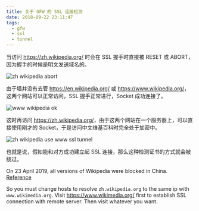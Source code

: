 ```yaml
---
title: 关于 GFW 的 SSL 连接检测
date: 2018-09-22 23:11:47
tags:
  - gfw
  - ssl
  - tunnel
---
```


当访问 <https://zh.wikipedia.org/> 时会在 SSL 握手时直接被 RESET 或 ABORT，因为握手的时候是明文发送域名的。

![zh wikipedia abort](/images/2018-09-22-great-firewall-ssl-connection/1.jpg)

由于墙并没有去管 <https://en.wikipedia.org/> 或 <https://www.wikipedia.org/>，这两个网站可以正常访问，SSL 握手正常进行，Socket 成功连接了。

![www wikipedia ok](/images/2018-09-22-great-firewall-ssl-connection/2.jpg)

这时再访问 <https://zh.wikipedia.org/>，由于这两个网站在一个服务器上，可以直接使用刚才的 Socket，于是访问中文维基百科时完全处于加密中。

![zh wikipedia use www ssl tunnel](/images/2018-09-22-great-firewall-ssl-connection/3.jpg)

也就是说，假如能和对方成功建立起 SSL 连接，那么这种检测证书的方式就会被绕过。

On 23 April 2019, all versions of Wikipedia were blocked in China. [Reference](https://en.wikipedia.org/wiki/Censorship_of_Wikipedia#cite_ref-cn2019apr_3-1)

So you must change hosts to resolve `zh.wikipedia.org` to the same ip with `www.wikimedia.org`. Visit <https://www.wikimedia.org/> first to establish SSL connection with remote server. Then visit whatever you want.

